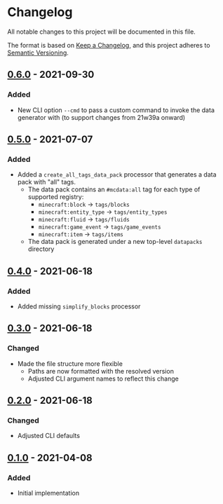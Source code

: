 # Changelog

All notable changes to this project will be documented in this file.

The format is based on [Keep a Changelog](https://keepachangelog.com/en/1.0.0/), and this project adheres to [Semantic Versioning](https://semver.org/spec/v2.0.0.html).

## [0.6.0] - 2021-09-30

### Added

- New CLI option `--cmd` to pass a custom command to invoke the data generator with (to support changes from 21w39a onward)

## [0.5.0] - 2021-07-07

### Added

- Added a `create_all_tags_data_pack` processor that generates a data pack with "all" tags.
  - The data pack contains an `#mcdata:all` tag for each type of supported registry:
    - `minecraft:block` -> `tags/blocks`
    - `minecraft:entity_type` -> `tags/entity_types`
    - `minecraft:fluid` -> `tags/fluids`
    - `minecraft:game_event` -> `tags/game_events`
    - `minecraft:item` -> `tags/items`
  - The data pack is generated under a new top-level `datapacks` directory

## [0.4.0] - 2021-06-18

### Added

- Added missing `simplify_blocks` processor

## [0.3.0] - 2021-06-18

### Changed

- Made the file structure more flexible
  - Paths are now formatted with the resolved version
  - Adjusted CLI argument names to reflect this change

## [0.2.0] - 2021-06-18

### Changed

- Adjusted CLI defaults

## [0.1.0] - 2021-04-08

### Added

- Initial implementation

[unreleased]: https://github.com/Arcensoth/mcgen/compare/v0.6.0...HEAD
[0.6.0]: https://github.com/Arcensoth/mcgen/compare/v0.5.0...v0.6.0
[0.5.0]: https://github.com/Arcensoth/mcgen/compare/v0.4.0...v0.5.0
[0.4.0]: https://github.com/Arcensoth/mcgen/compare/v0.3.0...v0.4.0
[0.3.0]: https://github.com/Arcensoth/mcgen/compare/v0.2.0...v0.3.0
[0.2.0]: https://github.com/Arcensoth/mcgen/compare/v0.1.0...v0.2.0
[0.1.0]: https://github.com/Arcensoth/mcgen/releases/tag/v0.1.0
